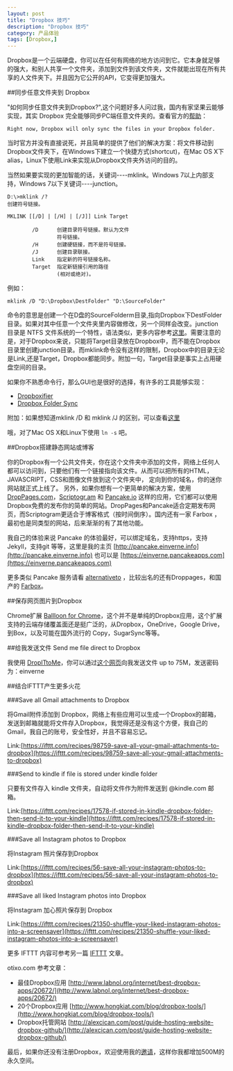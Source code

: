 ```yaml
---
layout: post
title: "Dropbox 技巧"
description: "Dropbox 技巧"
category: 产品体验
tags: [Dropbox,]
---
```


Dropbox是一个云端硬盘，你可以在任何有网络的地方访问到它。它本身就足够的强大，和别人共享一个文件夹，添加到文件到该文件夹，文件就能出现在所有共享的人文件夹下。并且因为它公开的API，它变得更加强大。

##同步任意文件夹到 Dropbox

"如何同步任意文件夹到Dropbox?",这个问题好多人问过我，国内有家坚果云能够实现，其实 Dropbox 完全能够同步PC端任意文件夹的。查看官方的[帮助](https://www.dropbox.com/en/help/12)：

	Right now, Dropbox will only sync the files in your Dropbox folder.

当时官方并没有直接说死，并且简单的提供了他们的解决方案：将文件移动到Dropbox文件夹下，在Windows下建立一个快捷方式(shortcut)，在Mac OS X下alias，Linux下使用Link来实现从Dropbox文件夹外访问的目的。

当然如果要实现的更加智能的话，关键词----mklink。Windows 7以上内部支持，Windows 7以下关键词----junction。

	D:\>mklink /?
	创建符号链接。

	MKLINK [[/D] | [/H] | [/J]] Link Target

			/D      创建目录符号链接。默认为文件
					符号链接。
			/H      创建硬链接，而不是符号链接。
			/J      创建目录联接。
			Link    指定新的符号链接名称。
			Target  指定新链接引用的路径
					(相对或绝对)。

例如：

	mklink /D "D:\Dropbox\DestFolder" "D:\SourceFolder"

命令的意思是创建一个在D盘的SourceFolderm目录,指向Dropbox下DestFolder 目录。如果对其中任意一个文件夹里内容做修改，另一个同样会改变。junction 目录是 NTFS 文件系统的一个特性，语法类似，更多内容参考[这里](http://lifehacker.com/5154698/sync-files-and-folders-outside-your-my-dropbox-folder)。需要注意的是，对于Dropbox来说，只能将Target目录放在Dropbox中，而不能在Dropbox目录里创建junction目录。而mklink命令没有这样的限制，Dropbox中的目录无论是Link,还是Target，Dropbox都能同步。附加一句，Target目录是事实上占用硬盘空间的目录。

如果你不熟悉命令行，那么GUI也是很好的选择，有许多的工具能够实现：

- [Dropboxifier](http://dropboxifier.codeplex.com/)
- [Dropbox Folder Sync](http://satyadeepk.in/dropbox-folder-sync/)

附加：如果想知道mklink /D 和 mklink /J 的区别，可以查看[这里](http://superuser.com/questions/347930/what-are-the-various-link-types-in-windows-how-do-i-create-them)

哦，对了Mac OS X和Linux下使用 `ln -s` 吧。

##Dropbox搭建静态网站或博客

你的Dropbox有一个公共文件夹，你在这个文件夹中添加的文件，网络上任何人都可以访问到，只要他们有一个链接指向该文件。从而可以把所有的HTML，JAVASCRIPT，CSS和图像文件放到这个文件夹中， 定向到你的域名，你的迷你网站就正式上线了。
另外，如果你想有一个更简单的解决方案，使用 [DropPages.com](http://DropPages.com)，[Scriptogr.am](http://Scriptogr.am) 和 [Pancake.io](http://Pancake.io) 这样的应用，它们都可以使用Dropbox免费的发布你的简单的网站。DropPages和Pancake适合定期发布网页，而Scriptogram更适合于博客格式（按时间倒序）。国内还有一家 Farbox ，最初也是同类型的网站，后来渐渐的有了其他功能。

我自己的体验来说 Pancake 的体验最好，可以绑定域名，支持https，支持 Jekyll，支持git  等等，这里是我的主页 [http://pancake.einverne.info](http://pancake.einverne.info) 也可以是 [https://einverne.pancakeapps.com](https://einverne.pancakeapps.com)

更多类似 Pancake 服务请看 [alternativeto](http://alternativeto.net/software/pancake-io/) ，比较出名的还有Droppages，和国产的 [Farbox](https://www.farbox.com/)。

##保存网页图片到Dropbox

Chrome扩展 [Ballloon for Chrome](https://chrome.google.com/webstore/detail/kbmligehjhghebleanjcmenomghmcohn)，这个并不是单纯的Dropbox应用，这个扩展支持的云端存储覆盖面还是挺广泛的，从Dropbox，OneDrive，Google Drive，到Box，以及可能在国外流行的 Copy，SugarSync等等。

##给我发送文件 Send me file direct to Dropbox

我使用 [DropITtoMe](http://www.dropitto.me)，你可以通过[这个网页](http://www.dropitto.me/einverne)向我发送文件 up to 75M，发送密码为：einverne

##结合IFTTT产生更多火花

###Save all Gmail attachments to Dropbox

将Gmail附件添加到 Dropbox，网络上有些应用可以生成一个Dropbox的邮箱，发送到邮箱就能将文件存入Dropbox，我觉得还是没有这个方便，我自己的Gmail，我自己的账号，安全性好，并且不容易忘记。

Link:[https://ifttt.com/recipes/98759-save-all-your-gmail-attachments-to-dropbox](https://ifttt.com/recipes/98759-save-all-your-gmail-attachments-to-dropbox)

###Send to kindle if file is stored under kindle folder

只要有文件存入 kindle 文件夹，自动将文件作为附件发送到 @kindle.com 邮箱。

Link:[https://ifttt.com/recipes/17578-if-stored-in-kindle-dropbox-folder-then-send-it-to-your-kindle](https://ifttt.com/recipes/17578-if-stored-in-kindle-dropbox-folder-then-send-it-to-your-kindle)

###Save all Instagram photos to Dropbox

将Instagram 照片保存到Dropbox

Link:[https://ifttt.com/recipes/56-save-all-your-instagram-photos-to-dropbox](https://ifttt.com/recipes/56-save-all-your-instagram-photos-to-dropbox)

###Save all liked Instagram photos into Dropbox

将Instagram 加心照片保存到 Dropbox

Link:[https://ifttt.com/recipes/21350-shuffle-your-liked-instagram-photos-into-a-screensaver](https://ifttt.com/recipes/21350-shuffle-your-liked-instagram-photos-into-a-screensaver)

更多 IFTTT 内容可参考另一篇 [IFTTT](/post/2015/06/ifttt.html) 文章。

otixo.com
参考文章：

- 最佳Dropbox应用 [http://www.labnol.org/internet/best-dropbox-apps/20672/](http://www.labnol.org/internet/best-dropbox-apps/20672/)
- 20个Dropbox应用 [http://www.hongkiat.com/blog/dropbox-tools/](http://www.hongkiat.com/blog/dropbox-tools/)
- Dropbox托管网站 [http://alexcican.com/post/guide-hosting-website-dropbox-github/](http://alexcican.com/post/guide-hosting-website-dropbox-github/)

最后，如果你还没有注册Dropbox，欢迎使用我的[邀请](https://db.tt/B0sJSIVy)，这样你我都增加500M的永久空间。


